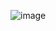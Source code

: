 ![image](https://github.com/JibachhhMahto764/Devops-begginer-to-Advance/assets/84733181/bd2ec4c6-20b8-48f1-92aa-7a5615073111)
